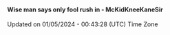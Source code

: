 #### Wise man says only fool rush in - McKidKneeKaneSir
Updated on 01/05/2024 - 00:43:28 (UTC) Time Zone

